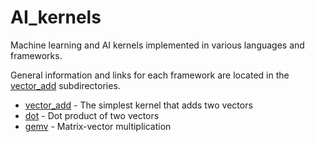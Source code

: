 # AI_kernels

Machine learning and AI kernels implemented in various languages and frameworks.

General information and links for each framework are located in the [vector_add](vector_add) subdirectories.

- [vector_add](vector_add) - The simplest kernel that adds two vectors
- [dot](dot) - Dot product of two vectors
- [gemv](gemv) - Matrix-vector multiplication

